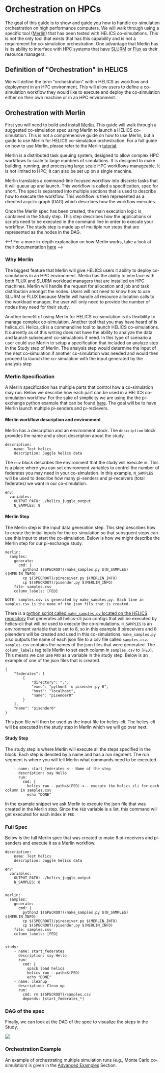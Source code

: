 
# Orchestration on HPCs

The goal of this guide is to show and guide you how to handle
co-simulation orchestration on high performance computers. We will walk through using a specific
tool ([Merlin](https://github.com/LLNL/merlin)) that has been tested with
HELICS co-simulations. This is not the only tool that exists that has
this capability and is not a requirement for
co-simulation orchestration. One advantage that Merlin has is its
ability to interface with HPC systems that have [SLURM](https://slurm.schedmd.com/documentation.html) or [Flux](https://flux-framework.org/) as their
resource managers.

## Definition of "Orchestration" in HELICS

We will define the term "orchestration" within HELICS as workflow and
deployment in an HPC environment. This will allow users to define a co-simulation workflow
they would like to execute and deploy the co-simulation either on
their own machine or in an HPC environment.

## Orchestration with Merlin

First you will need to build and install
[Merlin](https://github.com/LLNL/merlin). This guide will walk through
a suggested co-simulation spec using Merlin to launch a HELICS
co-simulation. This is not a comprehensive guide on how to use Merlin,
but a guide to use Merlin for HELICS co-simulation orchestration. For
a full guide on how to use Merlin, please refer to the Merlin
[tutorial](https://merlin.readthedocs.io/en/latest/tutorial.html).

Merlin is a distributed task queuing system, designed to allow complex
HPC workflows to scale to large numbers of simulations. It is designed
to make building, running, and processing large scale HPC
workflows manageable. It is not limited to HPC; it can also be set up on a single
machine.

Merlin translates a command-line focused workflow into discrete tasks
that it will queue up and launch. This workflow is called a
specification, spec for short. The spec is separated into multiple
sections that is used to describe how to execute the workflow. This
workflow is then represented as a directed acyclic graph (DAG) which
describes how the workflow executes.

Once the Merlin spec has been created, the main execution logic is
contained in the Study step. This step describes how the applications
or scripts need to be executed in the command line in order to execute
your workflow. The study step is made up of multiple run steps that
are represented as the nodes in the DAG.

<--! For a more in-depth explanation on how Merlin works, take a look at
their documentation [here](https://merlin.readthedocs.io/en/latest/index.html) -->



### Why Merlin

The biggest feature that Merlin will give HELICS users it ability to
deploy co-simulations in an HPC environment. Merlin has the ability to
interface with both FLUX and SLURM workload managers that are
installed on HPC machines. Merlin will handle the request for
allocation and job and task distribution amongst the nodes. Users will
not need to know how to use SLURM or FLUX because Merlin will handle
all resource allocation calls to the workload manager, the user will
only need to provide the number of nodes they need for their study.

Another benefit of using Merlin for HELICS co-simulation is its
flexibility to manage complex co-simulation. Another tool that you may
have heard of is helics_cli. Helics_cli is a commandline tool to launch
HELICS co-simulations. It currently as of this writing does not have
the ability to analyze the data and launch subsequent co-simulations
if need. In this type of scenario a user could use Merlin to setup a
specification that included an analyze step in the Study step of
Merlin. The analysis step would determine the input of the next
co-simulation if another co-simulation was needed and would then
proceed to launch the co-simulation with the input generated by the
analysis step


### Merlin Specification

A Merlin specification has multiple parts that control how a
co-simulation may run. Below we describe how each part can be used in
a HELICS co-simulation workflow. For the sake of simplicity we are
using the the pi-exchange python example that can be found
[here](https://github.com/GMLC-TDC/HELICS-Examples/tree/master/python/pi-exchange). The
goal will be to have Merlin launch multiple pi-senders and
pi-recievers.

#### Merlin workflow description and environment
Merlin has a description and an environment block. The `description` block
provides the name and a short description about the study.

```
description:
    name: Test helics 
    description: Juggle helics data
```

The `env` block describes the environment that the study will execute
in. This is a place where you can set environment variables to control
the number of federates you may need in your co-simulation. In this example, ```N_SAMPLES``` will be used to describe how many
pi-senders and pi-receivers (total federates) we want in our co-simulation.

```
env:
  variables:
    OUTPUT_PATH: ./helics_juggle_output
    N_SAMPLES: 8
```





#### Merlin Step

The Merlin step is the input data generation
step. This step describes how to create the initial inputs for the
co-simulation so that subsquent steps can use this input to start the
co-simulation. Below is how we might describe the Merlin step for our
pi-exchange study.

```
merlin:
  samples:
    generate:
      cmd: |
        python3 $(SPECROOT)/make_samples.py $(N_SAMPLES) $(MERLIN_INFO)
        cp $(SPECROOT)/pireceiver.py $(MERLIN_INFO)
        cp $(SPECROOT)/pisender.py $(MERLIN_INFO)
    file: samples.csv
    column_labels: [FED]
	
NOTE: samples.csv is generated by make_samples.py. Each line in
samples.csv is the name of the json fils that is created.

```

There is a [python script called ```make_samples.py``` located on the HELICS repository](../orchestration_samples/simple) that generates
all helics-cli json configs that will be executed by helics-cli that
will be used to execute the co-simulations. ```N_SAMPLES``` is an
environment variable that is set to 8, so in this example 8
pireceivers and 8 pisenders will be created and used in this
co-simulations. ```make_samples.py``` also outputs the name of each
json file to a csv file called ```samples.csv```. ```samples.csv```
contains the names of the json files that were generated. The
```column_labels``` tag tells Merlin to set each column in
```samples.csv``` to ```[FED]```. This means we can use ```FED``` as a
variable in the study step. Below is an example of one of the json files that is
created.

```
{
    "federates": [
        {
            "directory": ".",
            "exec": "python3 -u pisender.py 0",
            "host": "localhost",
            "name": "pisender0"
        }
    ],
    "name": "pisender0"
}
```
This json file will then be used as the input file for helics-cli. The
helics-cli will be executed in the study step in Merlin which we will
go over next.

#### Study Step

The study step is where Merlin will execute all the steps specified in
the block. Each step is denoted by a name and has a run segment. The
run segment is where you will tell Merlin what commands need to be
executed.

```
    - name: start_federates <-- Name of the step
      description: say Hello 
      run:
        cmd: |
          helics run --path=$(FED) <-- execute the helics_cli for each column in samples.csv
          echo "DONE"

```
In the example snippet we ask Merlin to execute the json file that was
created in the Merlin step. Since the ```FED``` variable is a list,
this command will get executed for each index in ```FED```.

### Full Spec

Below is the full Merlin spec that was created to make 8 pi-receivers
and pi-senders and execute it as a Merlin workflow.

```
description:
    name: Test helics 
    description: Juggle helics data

env:
  variables:
    OUTPUT_PATH: ./helics_juggle_output
    N_SAMPLES: 8


merlin:
  samples:
    generate:
      cmd: |
        python3 $(SPECROOT)/make_samples.py $(N_SAMPLES) $(MERLIN_INFO)
        cp $(SPECROOT)/pireceiver.py $(MERLIN_INFO)
        cp $(SPECROOT)/pisender.py $(MERLIN_INFO)
    file: samples.csv
    column_labels: [FED]


study:
    - name: start_federates
      description: say Hello 
      run:
        cmd: |
          spack load helics
          helics run --path=$(FED)
          echo "DONE"
    - name: cleanup
      description: Clean up
      run:
        cmd: rm $(SPECROOT)/samples.csv
        depends: [start_federates_*]
```

### DAG of the spec

Finally, we can look at the DAG of the spec to visualize the steps in the Study.

![](../../img/Merlin_pi_send_receive_DAG.png)

### Orchestration Example

An example of orchestrating multiple simulation runs (e.g., Monte Carlo co-simulation) is given in the [Advanced Examples](../examples/advanced_examples/advanced_orchestration.md) Section.